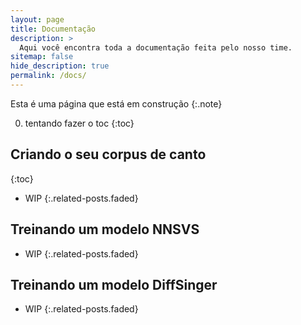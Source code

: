 ```yaml
---
layout: page
title: Documentação
description: >
  Aqui você encontra toda a documentação feita pelo nosso time.
sitemap: false
hide_description: true
permalink: /docs/
---
```


Esta é uma página que está em construção
{:.note}

0. tentando fazer o toc
{:toc}

## Criando o seu corpus de canto
{:toc}
* WIP
{:.related-posts.faded}

## Treinando um modelo NNSVS
* WIP
{:.related-posts.faded}

## Treinando um modelo DiffSinger
* WIP
{:.related-posts.faded}

